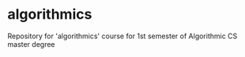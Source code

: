 # algorithmics
Repository for 'algorithmics' course for 1st semester of Algorithmic CS master degree
